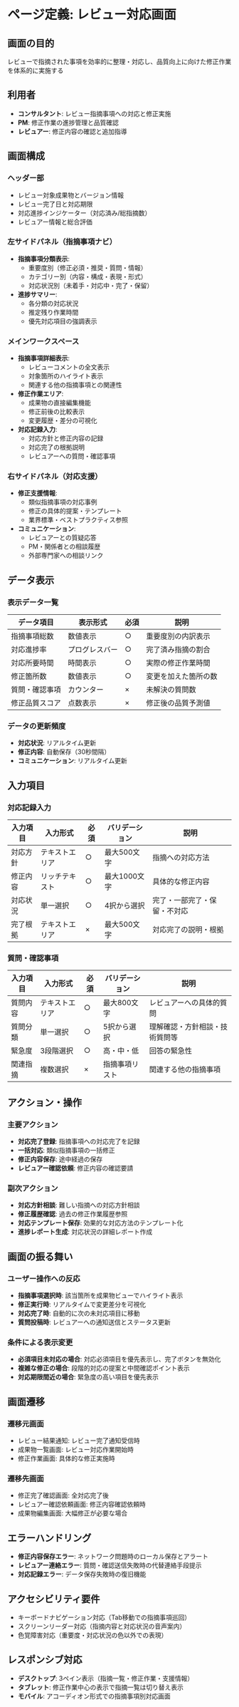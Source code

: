 # ページ定義: レビュー対応画面

## 画面の目的
レビューで指摘された事項を効率的に整理・対応し、品質向上に向けた修正作業を体系的に実施する

## 利用者
- **コンサルタント**: レビュー指摘事項への対応と修正実施
- **PM**: 修正作業の進捗管理と品質確認
- **レビュアー**: 修正内容の確認と追加指導

## 画面構成

### ヘッダー部
- レビュー対象成果物とバージョン情報
- レビュー完了日と対応期限
- 対応進捗インジケーター（対応済み/総指摘数）
- レビュアー情報と総合評価

### 左サイドパネル（指摘事項ナビ）
- **指摘事項分類表示**:
  - 重要度別（修正必須・推奨・質問・情報）
  - カテゴリー別（内容・構成・表現・形式）
  - 対応状況別（未着手・対応中・完了・保留）
- **進捗サマリー**:
  - 各分類の対応状況
  - 推定残り作業時間
  - 優先対応項目の強調表示

### メインワークスペース
- **指摘事項詳細表示**:
  - レビューコメントの全文表示
  - 対象箇所のハイライト表示
  - 関連する他の指摘事項との関連性
- **修正作業エリア**:
  - 成果物の直接編集機能
  - 修正前後の比較表示
  - 変更履歴・差分の可視化
- **対応記録入力**:
  - 対応方針と修正内容の記録
  - 対応完了の根拠説明
  - レビュアーへの質問・確認事項

### 右サイドパネル（対応支援）
- **修正支援情報**:
  - 類似指摘事項の対応事例
  - 修正の具体的提案・テンプレート
  - 業界標準・ベストプラクティス参照
- **コミュニケーション**:
  - レビュアーとの質疑応答
  - PM・関係者との相談履歴
  - 外部専門家への相談リンク

## データ表示

### 表示データ一覧
| データ項目 | 表示形式 | 必須 | 説明 |
|-----------|---------|------|------|
| 指摘事項総数 | 数値表示 | ○ | 重要度別の内訳表示 |
| 対応進捗率 | プログレスバー | ○ | 完了済み指摘の割合 |
| 対応所要時間 | 時間表示 | ○ | 実際の修正作業時間 |
| 修正箇所数 | 数値表示 | ○ | 変更を加えた箇所の数 |
| 質問・確認事項 | カウンター | × | 未解決の質問数 |
| 修正品質スコア | 点数表示 | × | 修正後の品質予測値 |

### データの更新頻度
- **対応状況**: リアルタイム更新
- **修正内容**: 自動保存（30秒間隔）
- **コミュニケーション**: リアルタイム更新

## 入力項目

### 対応記録入力
| 入力項目 | 入力形式 | 必須 | バリデーション | 説明 |
|---------|---------|------|---------------|------|
| 対応方針 | テキストエリア | ○ | 最大500文字 | 指摘への対応方法 |
| 修正内容 | リッチテキスト | ○ | 最大1000文字 | 具体的な修正内容 |
| 対応状況 | 単一選択 | ○ | 4択から選択 | 完了・一部完了・保留・不対応 |
| 完了根拠 | テキストエリア | × | 最大500文字 | 対応完了の説明・根拠 |

### 質問・確認事項
| 入力項目 | 入力形式 | 必須 | バリデーション | 説明 |
|---------|---------|------|---------------|------|
| 質問内容 | テキストエリア | ○ | 最大800文字 | レビュアーへの具体的質問 |
| 質問分類 | 単一選択 | ○ | 5択から選択 | 理解確認・方針相談・技術質問等 |
| 緊急度 | 3段階選択 | ○ | 高・中・低 | 回答の緊急性 |
| 関連指摘 | 複数選択 | × | 指摘事項リスト | 関連する他の指摘事項 |

## アクション・操作

### 主要アクション
- **対応完了登録**: 指摘事項への対応完了を記録
- **一括対応**: 類似指摘事項の一括修正
- **修正内容保存**: 途中経過の保存
- **レビュアー確認依頼**: 修正内容の確認要請

### 副次アクション
- **対応方針相談**: 難しい指摘への対応方針相談
- **修正履歴確認**: 過去の修正作業履歴参照
- **対応テンプレート保存**: 効果的な対応方法のテンプレート化
- **進捗レポート生成**: 対応状況の詳細レポート作成

## 画面の振る舞い

### ユーザー操作への反応
- **指摘事項選択時**: 該当箇所を成果物ビューでハイライト表示
- **修正実行時**: リアルタイムで変更差分を可視化
- **対応完了時**: 自動的に次の未対応項目に移動
- **質問投稿時**: レビュアーへの通知送信とステータス更新

### 条件による表示変更
- **必須項目未対応の場合**: 対応必須項目を優先表示し、完了ボタンを無効化
- **複雑な修正の場合**: 段階的対応の提案と中間確認ポイント表示
- **対応期限間近の場合**: 緊急度の高い項目を優先表示

## 画面遷移

### 遷移元画面
- レビュー結果通知: レビュー完了通知受信時
- 成果物一覧画面: レビュー対応作業開始時
- 修正作業画面: 具体的な修正実施時

### 遷移先画面
- 修正完了確認画面: 全対応完了後
- レビュアー確認依頼画面: 修正内容確認依頼時
- 成果物編集画面: 大幅修正が必要な場合

## エラーハンドリング
- **修正内容保存エラー**: ネットワーク問題時のローカル保存とアラート
- **レビュアー連絡エラー**: 質問・確認送信失敗時の代替連絡手段提示
- **対応記録エラー**: データ保存失敗時の復旧機能

## アクセシビリティ要件
- キーボードナビゲーション対応（Tab移動での指摘事項巡回）
- スクリーンリーダー対応（指摘内容と対応状況の音声案内）
- 色覚障害対応（重要度・対応状況の色以外での表現）

## レスポンシブ対応
- **デスクトップ**: 3ペイン表示（指摘一覧・修正作業・支援情報）
- **タブレット**: 修正作業中心の表示で指摘一覧は切り替え表示
- **モバイル**: アコーディオン形式での指摘事項別対応画面